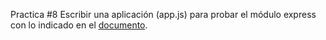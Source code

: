 Practica #8
Escribir una aplicación (app.js) para probar el módulo express con lo indicado en el [documento](https://docs.google.com/document/d/1Hd_Dl4Wu1c3u6cWLWSH524E7Sj2L6IfJuH8kez_IQeE/edit).